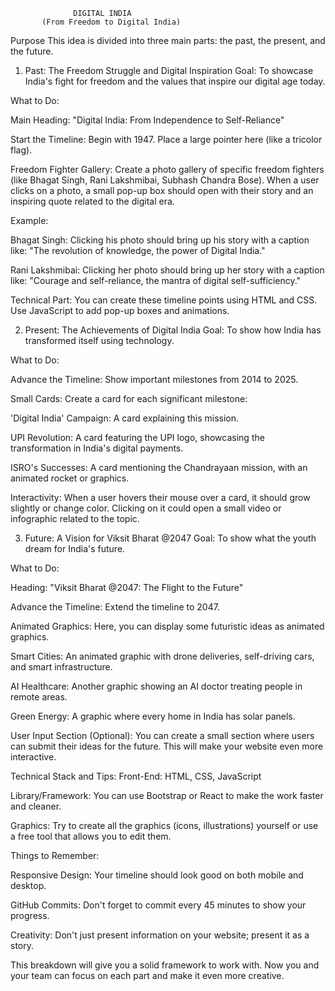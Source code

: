                   DIGITAL INDIA
           (From Freedom to Digital India)
Purpose
This idea is divided into three main parts: the past, the present, and the future.

1. Past: The Freedom Struggle and Digital Inspiration
Goal: To showcase India's fight for freedom and the values that inspire our digital age today.

What to Do:

Main Heading: "Digital India: From Independence to Self-Reliance"

Start the Timeline: Begin with 1947. Place a large pointer here (like a tricolor flag).

Freedom Fighter Gallery: Create a photo gallery of specific freedom fighters (like Bhagat Singh, Rani Lakshmibai, Subhash Chandra Bose). When a user clicks on a photo, a small pop-up box should open with their story and an inspiring quote related to the digital era.

Example:

Bhagat Singh: Clicking his photo should bring up his story with a caption like: "The revolution of knowledge, the power of Digital India."

Rani Lakshmibai: Clicking her photo should bring up her story with a caption like: "Courage and self-reliance, the mantra of digital self-sufficiency."

Technical Part: You can create these timeline points using HTML and CSS. Use JavaScript to add pop-up boxes and animations.

2. Present: The Achievements of Digital India
Goal: To show how India has transformed itself using technology.

What to Do:

Advance the Timeline: Show important milestones from 2014 to 2025.

Small Cards: Create a card for each significant milestone:

'Digital India' Campaign: A card explaining this mission.

UPI Revolution: A card featuring the UPI logo, showcasing the transformation in India's digital payments.

ISRO's Successes: A card mentioning the Chandrayaan mission, with an animated rocket or graphics.

Interactivity: When a user hovers their mouse over a card, it should grow slightly or change color. Clicking on it could open a small video or infographic related to the topic.

3. Future: A Vision for Viksit Bharat @2047
Goal: To show what the youth dream for India's future.

What to Do:

Heading: "Viksit Bharat @2047: The Flight to the Future"

Advance the Timeline: Extend the timeline to 2047.

Animated Graphics: Here, you can display some futuristic ideas as animated graphics.

Smart Cities: An animated graphic with drone deliveries, self-driving cars, and smart infrastructure.

AI Healthcare: Another graphic showing an AI doctor treating people in remote areas.

Green Energy: A graphic where every home in India has solar panels.

User Input Section (Optional): You can create a small section where users can submit their ideas for the future. This will make your website even more interactive.

Technical Stack and Tips:
Front-End: HTML, CSS, JavaScript

Library/Framework: You can use Bootstrap or React to make the work faster and cleaner.

Graphics: Try to create all the graphics (icons, illustrations) yourself or use a free tool that allows you to edit them.

Things to Remember:

Responsive Design: Your timeline should look good on both mobile and desktop.

GitHub Commits: Don't forget to commit every 45 minutes to show your progress.

Creativity: Don't just present information on your website; present it as a story.

This breakdown will give you a solid framework to work with. Now you and your team can focus on each part and make it even more creative.

